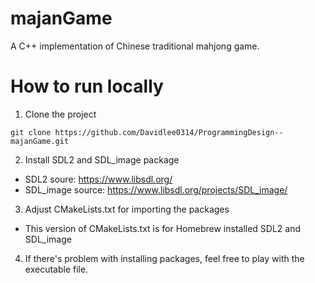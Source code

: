 # majanGame

A C++ implementation of Chinese traditional mahjong game.

# How to run locally

1. Clone the project

`
git clone https://github.com/Davidlee0314/ProgrammingDesign--majanGame.git
`

2. Install SDL2 and SDL_image package
  - SDL2 soure: https://www.libsdl.org/
  - SDL_image source: https://www.libsdl.org/projects/SDL_image/
  
3. Adjust CMakeLists.txt for importing the packages
  - This version of CMakeLists.txt is for Homebrew installed SDL2 and SDL_image
  
4. If there's problem with installing packages, feel free to play with the executable file.
